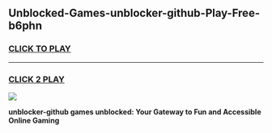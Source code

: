 
## Unblocked-Games-unblocker-github-Play-Free-b6phn
<h3>
<a href="https://premium76.site?title=unblocker-github&ref=20M">CLICK TO PLAY</a></h3>
<hr>

<h3>
<a href="https://premium76.site?title=unblocker-github&ref=20M">CLICK 2 PLAY</a>
  
</h3>

<a href="https://premium76.site?title=unblocker-github&ref=19M"><img src="https://clearcache.store/games.png"></a>


**unblocker-github games unblocked: Your Gateway to Fun and Accessible Online Gaming**
